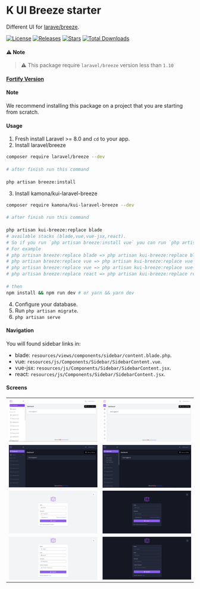 # K UI Breeze starter

Different UI for [larave/breeze](https://github.com/laravel/breeze).

[![License](https://img.shields.io/github/license/Kamona-WD/kui-laravel-breeze)](https://github.com/Kamona-WD/kui-laravel-breeze/blob/main/LICENSE.md)
[![Releases](https://img.shields.io/github/release/Kamona-WD/kui-laravel-breeze)](https://github.com/Kamona-WD/kui-laravel-breeze/releases)
[![Stars](https://img.shields.io/github/stars/Kamona-WD/kui-laravel-breeze)](https://github.com/Kamona-WD/kui-laravel-breeze/stargazers)
[![Total Downloads](https://img.shields.io/packagist/dt/kamona/kui-laravel-breeze.svg)](https://packagist.org/packages/kamona/kui-laravel-breeze)

#### ⚠️ Note
> ⚠️ This package require `laravel/breeze` version less than `1.10`

<!-- #### [Jetstream Version](https://github.com/Kamona-WD/kui-laravel-jetstream) -->

#### [Fortify Version](https://github.com/Kamona-WD/kui-laravel-fortify)

#### Note

We recommend installing this package on a project that you are starting from scratch.

#### Usage

1. Fresh install Laravel >= 8.0 and `cd` to your app.
2. Install laravel/breeze

```sh
composer require laravel/breeze --dev

# after finish run this command

php artisan breeze:install
```

3. Install kamona/kui-laravel-breeze

```sh
composer require kamona/kui-laravel-breeze --dev

# after finish run this command

php artisan kui-breeze:replace blade
# available stacks (blade,vue,vue-jsx,react).
# So if you run `php artisan breeze:install vue` you can run `php artisan kui-breeze:replace vue` and the same for react.
# For example
# php artisan breeze:replace blade => php artisan kui-breeze:replace blade
# php artisan breeze:replace vue => php artisan kui-breeze:replace vue
# php artisan breeze:replace vue => php artisan kui-breeze:replace vue-jsx
# php artisan breeze:replace react => php artisan kui-breeze:replace react

# then
npm install && npm run dev # or yarn && yarn dev
```

4. Configure your database.
5. Run `php artisan migrate`.
6. `php artisan serve`

#### Navigation

You will found sidebar links in:

- blade: `resources/views/components/sidebar/content.blade.php`.
- vue: `resources/js/Components/Sidebar/SidebarContent.vue`.
- vue-jsx: `resources/js/Components/Sidebar/SidebarContent.jsx`.
- react: `resources/js/Components/Sidebar/SidebarContent.jsx`.

#### Screens

|                             |                             |
| --------------------------- | --------------------------- |
| ![Showcase 1](screens/1.PNG) | ![Showcase 7](screens/7.PNG) |
| ![Showcase 2](screens/2.PNG) | ![Showcase 8](screens/8.PNG) |
| ![Showcase 3](screens/3.PNG) | ![Showcase 4](screens/4.PNG) |
| ![Showcase 6](screens/6.PNG) | ![Showcase 5](screens/5.PNG) |
